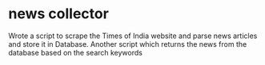 # news collector
Wrote a script to scrape the Times of India website and parse news articles and store it in Database.
Another script which returns the news from the database based on the search keywords
